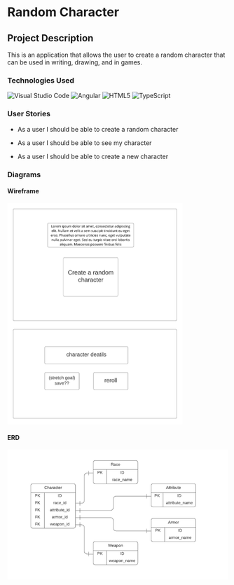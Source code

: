 # Random Character

## Project Description

This is an application that allows the user to create a random character that can be used in writing, drawing, and in games.

### Technologies Used 

![Visual Studio Code](https://img.shields.io/badge/Visual%20Studio%20Code-0078d7.svg?style=for-the-badge&logo=visual-studio-code&logoColor=white)
![Angular](https://img.shields.io/badge/angular-%23DD0031.svg?style=for-the-badge&logo=angular&logoColor=white)
![HTML5](https://img.shields.io/badge/html5-%23E34F26.svg?style=for-the-badge&logo=html5&logoColor=white)
![TypeScript](https://img.shields.io/badge/typescript-%23007ACC.svg?style=for-the-badge&logo=typescript&logoColor=white)


### User Stories 

- As a user I should be able to create a random character

- As a user I should be able to see my character

- As a user I should be able to create a new character

### Diagrams 

#### Wireframe

<img src="https://github.com/EricBrown589/capstone-frontend/blob/master/planning/diagrams/Capstone%20wireframe.png" width="400">

#### ERD

<img src="https://github.com/EricBrown589/capstone-frontend/blob/master/planning/diagrams/Capstone-ERD.PNG" width="600">
